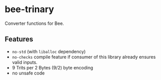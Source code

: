# bee-trinary

Converter functions for Bee.

## Features
* `no-std` (with `liballoc` dependency)
* `no-checks` compile feature if consumer of this library already ensures valid inputs.
* 9 Trits per 2 Bytes (9/2) byte encoding
* no unsafe code
